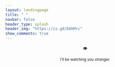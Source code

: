 ```yaml
---
layout: landingpage
title: " "
navbar: false
header_type: splash
header_img: "https://is.gd/b8kMrc"
show_comments: true
---
```


<p align="center"> 👁️ </p>
<p align="center"> <sub> I'll be watching you stranger. </sub> </p>
